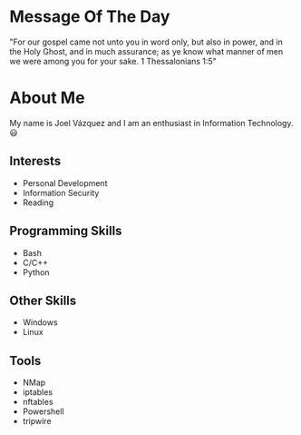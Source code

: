 # Message Of The Day

"For our gospel came not unto you in word only, but also in power,
    and in the Holy Ghost, and in much assurance; as ye know what
    manner of men we were among you for your sake. 1 Thessalonians 1:5"

# About Me
My name is Joel Vázquez and I am an enthusiast in Information Technology. 😃

## Interests
- Personal Development
- Information Security
- Reading

## Programming Skills
- Bash
- C/C++
- Python

## Other Skills
- Windows
- Linux

 ## Tools
 - NMap
 - iptables
 - nftables
 - Powershell
 - tripwire
